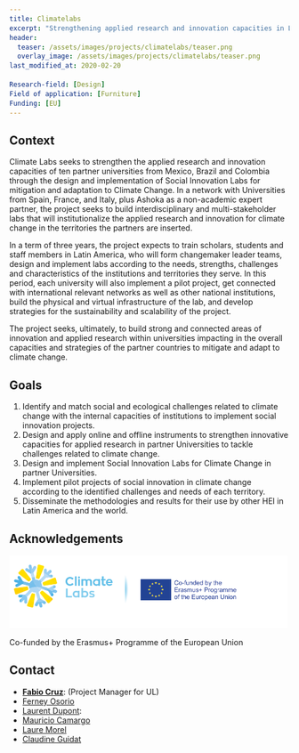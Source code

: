 ```yaml
---
title: Climatelabs
excerpt: "Strengthening applied research and innovation capacities in Latin-America through co- creation labs for mitigation and adaptation to Climate Change"
header:
  teaser: /assets/images/projects/climatelabs/teaser.png
  overlay_image: /assets/images/projects/climatelabs/teaser.png
last_modified_at: 2020-02-20

Research-field: [Design]
Field of application: [Furniture]
Funding: [EU]
---
```


## Context

Climate Labs seeks to strengthen the applied research and innovation capacities of ten partner universities from Mexico, Brazil and Colombia through the design and implementation of Social Innovation Labs for mitigation and adaptation to Climate Change. In a network with Universities from Spain, France, and Italy, plus Ashoka as a non-academic expert partner, the project seeks to build interdisciplinary and multi-stakeholder labs that will institutionalize the applied research and innovation for climate change in the territories the partners are inserted. 

In a term of three years, the project expects to train scholars, students and staff members in Latin America, who will form changemaker leader teams, design and implement labs according to the needs, strengths, challenges and characteristics of the institutions and territories they serve. In this period, each university will also implement a pilot project, get connected with international relevant networks as well as other national institutions, build the physical and virtual infrastructure of the lab, and develop strategies for the sustainability and scalability of the project. 

The project seeks, ultimately, to build strong and connected areas of innovation and applied research  within universities impacting in the overall capacities and strategies of the partner countries to mitigate and adapt to climate change. 


## Goals

1. Identify and match social and ecological challenges related to climate change with the internal capacities of institutions to implement social innovation projects.
2. Design and apply online and offline instruments to strengthen innovative capacities for applied research in partner Universities to tackle challenges related to climate change.
3. Design and implement Social Innovation Labs for Climate Change in partner Universities.
4. Implement pilot projects of social innovation in climate change according to the identified challenges and needs of each territory.
5. Disseminate the methodologies and results for their use by other HEI in Latin America and the world.




## Acknowledgements

<img src="/assets/images/projects/climatelabs/logos-climatelabs-eu.png"  alt= "H2020" width="500px" class="align-right">

Co-funded by the Erasmus+ Programme of the European Union

<div style="width: 100%; clear: both;"></div>


## Contact

- [**Fabio Cruz**](/people/Fabio-Cruz/): (Project Manager for UL)
- [Ferney Osorio](/people/Ferney-Osorio/)
- [Laurent Dupont](/people/Laurent-Dupont/): 
- [Mauricio Camargo](/people/Mauricio-Camargo/)
- [Laure Morel](/people/Laure-Morel/)
- [Claudine Guidat](/people/Claudine-Guidat/)

